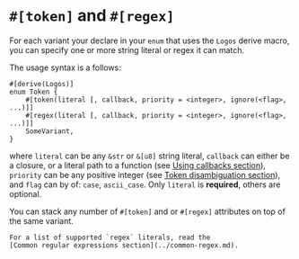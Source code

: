# `#[token]` and `#[regex]`

For each variant your declare in your `enum` that uses the `Logos` derive macro,
you can specify one or more string literal or regex it can match.

The usage syntax is a follows:

```rust,no_run,no_playground
#[derive(Logos)]
enum Token {
    #[token(literal [, callback, priority = <integer>, ignore(<flag>, ...)]]
    #[regex(literal [, callback, priority = <integer>, ignore(<flag>, ...)]]
    SomeVariant,
}
```

where `literal` can be any `&str` or `&[u8]` string literal,
`callback` can either be a closure, or a literal path to a function
(see [Using callbacks section](../callbacks.md)),
`priority` can be any positive integer
(see [Token disambiguation section](../token-disambiguation.md)),
and `flag` can by of: `case`, `ascii_case`. Only `literal` is **required**,
others are optional.

You can stack any number of `#[token]` and or `#[regex]` attributes on top of
the same variant.

```admonish info
For a list of supported `regex` literals, read the
[Common regular expressions section](../common-regex.md).
```
